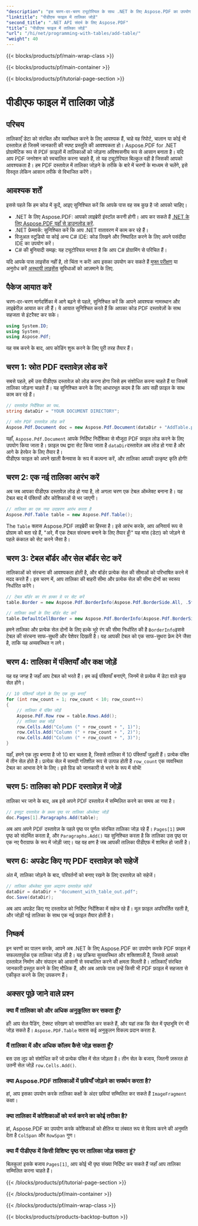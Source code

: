 ```yaml
---
"description": "इस चरण-दर-चरण ट्यूटोरियल के साथ .NET के लिए Aspose.PDF का उपयोग करके PDF फ़ाइलों में आसानी से टेबल जोड़ने का तरीका जानें। C# डेवलपर्स के लिए बिल्कुल सही।"
"linktitle": "पीडीएफ फाइल में तालिका जोड़ें"
"second_title": ".NET API संदर्भ के लिए Aspose.PDF"
"title": "पीडीएफ फाइल में तालिका जोड़ें"
"url": "/hi/net/programming-with-tables/add-table/"
"weight": 40
---
```


{{< blocks/products/pf/main-wrap-class >}}

{{< blocks/products/pf/main-container >}}

{{< blocks/products/pf/tutorial-page-section >}}

# पीडीएफ फाइल में तालिका जोड़ें

## परिचय

तालिकाएँ डेटा को संरचित और व्यवस्थित करने के लिए आवश्यक हैं, चाहे वह रिपोर्ट, चालान या कोई भी दस्तावेज़ हो जिसमें जानकारी की स्पष्ट प्रस्तुति की आवश्यकता हो। Aspose.PDF for .NET प्रोग्रामेटिक रूप से PDF फ़ाइलों में तालिकाओं को जोड़ना अविश्वसनीय रूप से आसान बनाता है। यदि आप PDF जनरेशन को स्वचालित करना चाहते हैं, तो यह ट्यूटोरियल बिल्कुल वही है जिसकी आपको आवश्यकता है। हम PDF दस्तावेज़ में तालिका जोड़ने के तरीके के बारे में चरणों के माध्यम से चलेंगे, इसे विस्तृत लेकिन आसान तरीके से विभाजित करेंगे।

## आवश्यक शर्तें

इससे पहले कि हम कोड में कूदें, आइए सुनिश्चित करें कि आपके पास वह सब कुछ है जो आपको चाहिए।

- .NET के लिए Aspose.PDF: आपको लाइब्रेरी इंस्टॉल करनी होगी। आप कर सकते हैं [.NET के लिए Aspose.PDF यहाँ से डाउनलोड करें](https://releases.aspose.com/pdf/net/).
- .NET फ्रेमवर्क: सुनिश्चित करें कि आप .NET वातावरण में काम कर रहे हैं।
- विजुअल स्टूडियो या कोई अन्य C# IDE: कोड लिखने और निष्पादित करने के लिए अपने पसंदीदा IDE का उपयोग करें।
- C# की बुनियादी समझ: यह ट्यूटोरियल मानता है कि आप C# प्रोग्रामिंग से परिचित हैं।

यदि आपके पास लाइसेंस नहीं है, तो चिंता न करें! आप इसका उपयोग कर सकते हैं [मुफ्त परीक्षण](https://releases.aspose.com/) या अनुरोध करें [अस्थायी लाइसेंस](https://purchase.aspose.com/temporary-license/) सुविधाओं को आज़माने के लिए.

## पैकेज आयात करें

चरण-दर-चरण मार्गदर्शिका में आगे बढ़ने से पहले, सुनिश्चित करें कि आपने आवश्यक नामस्थान और लाइब्रेरीज़ आयात कर ली हैं। ये आयात सुनिश्चित करते हैं कि आपका कोड PDF दस्तावेज़ों के साथ सहजता से इंटरैक्ट कर सके।

```csharp
using System.IO;
using System;
using Aspose.Pdf;
```

यह सब करने के बाद, आप कोडिंग शुरू करने के लिए पूरी तरह तैयार हैं।

## चरण 1: स्रोत PDF दस्तावेज़ लोड करें

सबसे पहले, हमें उस पीडीएफ दस्तावेज़ को लोड करना होगा जिसे हम संशोधित करना चाहते हैं या जिसमें तालिका जोड़ना चाहते हैं। यह सुनिश्चित करने के लिए आधारभूत कदम है कि आप सही फ़ाइल के साथ काम कर रहे हैं।

```csharp
// दस्तावेज़ निर्देशिका का पथ.
string dataDir = "YOUR DOCUMENT DIRECTORY";

// स्रोत PDF दस्तावेज़ लोड करें
Aspose.Pdf.Document doc = new Aspose.Pdf.Document(dataDir + "AddTable.pdf");
```
 
यहाँ, `Aspose.Pdf.Document` आपके निर्दिष्ट निर्देशिका से मौजूदा PDF फ़ाइल लोड करने के लिए उपयोग किया जाता है। फ़ाइल पथ द्वारा सेट किया जाता है `dataDir`दस्तावेज़ अब लोड हो गया है और आगे के हेरफेर के लिए तैयार है।  
पीडीएफ फाइल को अपने खाली कैनवास के रूप में कल्पना करें, और तालिका आपकी उत्कृष्ट कृति होगी!

## चरण 2: एक नई तालिका आरंभ करें

अब जब आपका पीडीएफ दस्तावेज़ लोड हो गया है, तो अगला चरण एक टेबल ऑब्जेक्ट बनाना है। यह टेबल बाद में पंक्तियों और कोशिकाओं से भर जाएगी।

```csharp
// तालिका का एक नया उदाहरण आरंभ करता है
Aspose.Pdf.Table table = new Aspose.Pdf.Table();
```
 
The `Table` क्लास Aspose.PDF लाइब्रेरी का हिस्सा है। इसे आरंभ करके, आप अनिवार्य रूप से प्रोग्राम को बता रहे हैं, "अरे, मैं एक टेबल संरचना बनाने के लिए तैयार हूँ!" यह मांस (डेटा) को जोड़ने से पहले कंकाल को सेट करने जैसा है।

## चरण 3: टेबल बॉर्डर और सेल बॉर्डर सेट करें

तालिकाओं को संरचना की आवश्यकता होती है, और बॉर्डर प्रत्येक सेल की सीमाओं को परिभाषित करने में मदद करते हैं। इस चरण में, आप तालिका की बाहरी सीमा और प्रत्येक सेल की सीमा दोनों का स्वरूप निर्धारित करेंगे।

```csharp
// टेबल बॉर्डर का रंग हल्का ग्रे पर सेट करें
table.Border = new Aspose.Pdf.BorderInfo(Aspose.Pdf.BorderSide.All, .5f, Aspose.Pdf.Color.FromRgb(System.Drawing.Color.LightGray));

// तालिका कक्षों के लिए बॉर्डर सेट करें
table.DefaultCellBorder = new Aspose.Pdf.BorderInfo(Aspose.Pdf.BorderSide.All, .5f, Aspose.Pdf.Color.FromRgb(System.Drawing.Color.LightGray));
```
 
हमने तालिका और प्रत्येक सेल दोनों के लिए हल्के भूरे रंग की सीमा निर्धारित की है `BorderInfo`इससे टेबल की संरचना साफ-सुथरी और पेशेवर दिखती है। यह आपकी टेबल को एक साफ-सुथरा फ्रेम देने जैसा है, ताकि यह अव्यवस्थित न लगे।

## चरण 4: तालिका में पंक्तियाँ और कक्ष जोड़ें

यह वह जगह है जहाँ आप टेबल को भरते हैं। हम कई पंक्तियाँ बनाएंगे, जिनमें से प्रत्येक में डेटा वाले कुछ सेल होंगे।

```csharp
// 10 पंक्तियाँ जोड़ने के लिए एक लूप बनाएँ
for (int row_count = 1; row_count < 10; row_count++)
{
    // तालिका में पंक्ति जोड़ें
    Aspose.Pdf.Row row = table.Rows.Add();
    // तालिका कक्ष जोड़ें
    row.Cells.Add("Column (" + row_count + ", 1)");
    row.Cells.Add("Column (" + row_count + ", 2)");
    row.Cells.Add("Column (" + row_count + ", 3)");
}
```
 
यहाँ, हमने एक लूप बनाया है जो 10 बार चलता है, जिससे तालिका में 10 पंक्तियाँ जुड़ती हैं। प्रत्येक पंक्ति में तीन सेल होते हैं। प्रत्येक सेल में सामग्री गतिशील रूप से उत्पन्न होती है `row_count` एक व्यवस्थित टेबल का आभास देने के लिए। इसे ग्रिड को जानकारी से भरने के रूप में सोचें!

## चरण 5: तालिका को PDF दस्तावेज़ में जोड़ें

तालिका भर जाने के बाद, अब इसे अपने PDF दस्तावेज़ में सम्मिलित करने का समय आ गया है।

```csharp
// इनपुट दस्तावेज़ के प्रथम पृष्ठ पर तालिका ऑब्जेक्ट जोड़ें
doc.Pages[1].Paragraphs.Add(table);
```
 
अब आप अपने PDF दस्तावेज़ के पहले पृष्ठ पर पूर्णतः संरचित तालिका जोड़ रहे हैं। `Pages[1]` प्रथम पृष्ठ को संदर्भित करता है, और `Paragraphs.Add()` यह सुनिश्चित करता है कि तालिका उस पृष्ठ पर एक नए पैराग्राफ के रूप में जोड़ी जाए। यह वह क्षण है जब आपकी तालिका पीडीएफ में शामिल हो जाती है।

## चरण 6: अपडेट किए गए PDF दस्तावेज़ को सहेजें

अंत में, तालिका जोड़ने के बाद, परिवर्तनों को बनाए रखने के लिए दस्तावेज़ को सहेजें।

```csharp
// तालिका ऑब्जेक्ट युक्त अद्यतन दस्तावेज़ सहेजें
dataDir = dataDir + "document_with_table_out.pdf";
doc.Save(dataDir);
```
 
अब आप अपडेट किए गए दस्तावेज़ को निर्दिष्ट निर्देशिका में सहेज रहे हैं। मूल फ़ाइल अपरिवर्तित रहती है, और जोड़ी गई तालिका के साथ एक नई फ़ाइल तैयार होती है।

## निष्कर्ष

इन चरणों का पालन करके, आपने अब .NET के लिए Aspose.PDF का उपयोग करके PDF फ़ाइल में सफलतापूर्वक एक तालिका जोड़ ली है। यह प्रक्रिया सुव्यवस्थित और शक्तिशाली है, जिससे आपको दस्तावेज़ निर्माण और संपादन को आसानी से स्वचालित करने की क्षमता मिलती है। तालिकाएँ संरचित जानकारी प्रस्तुत करने के लिए मौलिक हैं, और अब आपके पास उन्हें किसी भी PDF फ़ाइल में सहजता से एकीकृत करने के लिए उपकरण हैं।

## अक्सर पूछे जाने वाले प्रश्न

### क्या मैं तालिका को और अधिक अनुकूलित कर सकता हूँ?
हाँ! आप सेल पैडिंग, टेक्स्ट संरेखण को समायोजित कर सकते हैं, और यहां तक कि सेल में पृष्ठभूमि रंग भी जोड़ सकते हैं। `Aspose.PDF.Table` क्लास कई अनुकूलन विकल्प प्रदान करता है.

### मैं तालिका में और अधिक कॉलम कैसे जोड़ सकता हूँ?
बस उस लूप को संशोधित करें जो प्रत्येक पंक्ति में सेल जोड़ता है। तीन सेल के बजाय, जितनी ज़रूरत हो उतनी सेल जोड़ें `row.Cells.Add()`.

### क्या Aspose.PDF तालिकाओं में छवियाँ जोड़ने का समर्थन करता है?
हां, आप इसका उपयोग करके तालिका कक्षों के अंदर छवियां सम्मिलित कर सकते हैं `ImageFragment` कक्षा।

### क्या तालिका में कोशिकाओं को मर्ज करने का कोई तरीका है?
हां, Aspose.PDF का उपयोग करके कोशिकाओं को क्षैतिज या लंबवत रूप से विलय करने की अनुमति देता है `ColSpan` और `RowSpan` गुण।

### क्या मैं पीडीएफ में किसी विशिष्ट पृष्ठ पर तालिका जोड़ सकता हूं?
बिलकुल! इसके बजाय `Pages[1]`, आप कोई भी पृष्ठ संख्या निर्दिष्ट कर सकते हैं जहाँ आप तालिका सम्मिलित करना चाहते हैं।

{{< /blocks/products/pf/tutorial-page-section >}}

{{< /blocks/products/pf/main-container >}}

{{< /blocks/products/pf/main-wrap-class >}}

{{< blocks/products/products-backtop-button >}}